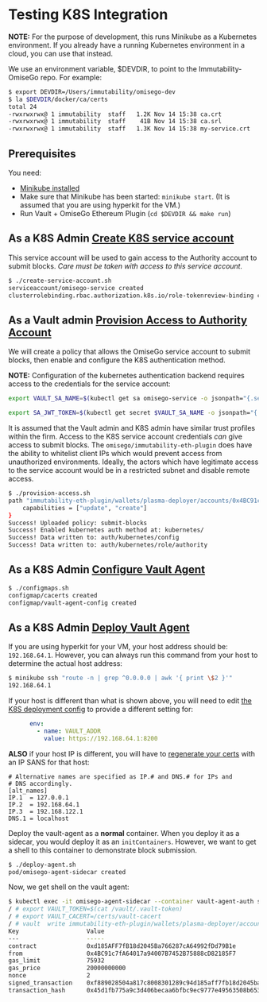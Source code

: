 # Testing K8S Integration

**NOTE:** For the purpose of development, this runs Minikube as a
Kubernetes environment. If you already have a running Kubernetes environment  in a cloud, you can use that instead.

We use an environment variable, $DEVDIR, to point to the Immutability-OmiseGo repo. For example:

```sh
$ export DEVDIR=/Users/immutability/omisego-dev
$ la $DEVDIR/docker/ca/certs
total 24
-rwxrwxrwx@ 1 immutability  staff   1.2K Nov 14 15:38 ca.crt
-rwxrwxrwx@ 1 immutability  staff    41B Nov 14 15:38 ca.srl
-rwxrwxrwx@ 1 immutability  staff   1.3K Nov 14 15:38 my-service.crt
```

## Prerequisites

You need:

- [Minikube installed](https://kubernetes.io/docs/tasks/tools/install-minikube/)
- Make sure that Minikube has been started: `minikube start`. (It is assumed that you are using hyperkit for the VM.)
- Run Vault + OmiseGo Ethereum Plugin (`cd $DEVDIR && make run`)

## As a K8S Admin [Create K8S service account](./create-service-account.sh)

This service account will be used to gain access to the Authority account to submit blocks. *Care must be taken with access to this service account.*

```sh
$ ./create-service-account.sh
serviceaccount/omisego-service created
clusterrolebinding.rbac.authorization.k8s.io/role-tokenreview-binding configured
```

## As a Vault admin [Provision Access to Authority Account](./provision-access.sh)

We will create a policy that allows the OmiseGo service account to submit blocks, then enable and configure the K8S authentication method. 

**NOTE:** Configuration of the kubernetes authentication backend requires access to the credentials for the service account:

```sh
export VAULT_SA_NAME=$(kubectl get sa omisego-service -o jsonpath="{.secrets[*]['name']}")

export SA_JWT_TOKEN=$(kubectl get secret $VAULT_SA_NAME -o jsonpath="{.data.token}" | base64 --decode; echo)
```

It is assumed that the Vault admin and K8S admin have similar trust profiles within the firm. Access to the K8S service account credentials *can* give access to submit blocks. The `omisego/immutability-eth-plugin` does have the ability to whitelist client IPs which would prevent access from unauthorized environments. Ideally, the actors which have legitimate access to the service account would be in a restricted subnet and disable remote access.

```sh
$ ./provision-access.sh
path "immutability-eth-plugin/wallets/plasma-deployer/accounts/0x4BC91c7fA64017a94007B7452B75888cD82185F7/plasma/submitBlock" {
    capabilities = ["update", "create"]
}
Success! Uploaded policy: submit-blocks
Success! Enabled kubernetes auth method at: kubernetes/
Success! Data written to: auth/kubernetes/config
Success! Data written to: auth/kubernetes/role/authority
```

## As a K8S Admin [Configure Vault Agent](./configmaps.sh)

```sh
$ ./configmaps.sh
configmap/cacerts created
configmap/vault-agent-config created
```

## As a K8S Admin [Deploy Vault Agent](./deploy-agent.sh)

If you are using hyperkit for your VM, your host address should be: `192.168.64.1`. However, you can always run this command from your host to determine the actual host address:

```sh
$ minikube ssh "route -n | grep ^0.0.0.0 | awk '{ print \$2 }'"
192.168.64.1
```

If your host is different than what is shown above, you will need to edit [the K8S deployment config](k8s-agent-spec.yml) to provide a different setting for:

```yaml
      env:
        - name: VAULT_ADDR
          value: https://192.168.64.1:8200
```

**ALSO** if your host IP is different, you will have to [regenerate your certs](../../docker/config/gencerts.sh) with an IP SANS for that host:

```
# Alternative names are specified as IP.# and DNS.# for IPs and
# DNS accordingly.
[alt_names]
IP.1  = 127.0.0.1
IP.2  = 192.168.64.1
IP.3  = 192.168.122.1
DNS.1 = localhost

```

Deploy the vault-agent as a **normal** container. When you deploy it as a sidecar, you would deploy it as an `initContainers`. However, we want to get a shell to this container to demonstrate block submission.

```sh
$ ./deploy-agent.sh
pod/omisego-agent-sidecar created
```

Now, we get shell on the vault agent:

```sh
$ kubectl exec -it omisego-agent-sidecar --container vault-agent-auth sh
/ # export VAULT_TOKEN=$(cat /vault/.vault-token)
/ # export VAULT_CACERT=/certs/vault-cacert
/ # vault  write immutability-eth-plugin/wallets/plasma-deployer/accounts/0x4BC91c7fA64017a94007B7452B75888cD82185F7/plasma/submitBlock block_root=1234qweradgf1234qweradgf contract=0xd185aff7fb18d2045ba766287ca64992fdd79b1e
Key                   Value
---                   -----
contract              0xd185AFF7fB18d2045Ba766287cA64992fDd79B1e
from                  0x4BC91c7fA64017a94007B7452B75888cD82185F7
gas_limit             75932
gas_price             20000000000
nonce                 2
signed_transaction    0xf889028504a817c8008301289c94d185aff7fb18d2045ba766287ca64992fdd79b1e80a4baa4769431323334717765726164676631323334717765726164676600000000000000001ca04b43b927af8dd7f085eb07b7a5e6e41061e3292a98c5ac08fe226d20309e3c16a04ffbf5f431b4c379b455f893a974c87304df04225aea6ab014f999f61f479130
transaction_hash      0x45d1fb775a9c3d406becaa6bfbc9ec9777e49563508b6538962e04fa42b2e97e
```

